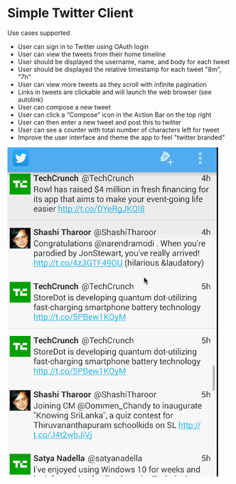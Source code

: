 Simple Twitter Client
=======================

Use cases supported
- User can sign in to Twitter using OAuth login
- User can view the tweets from their home timeline
- User should be displayed the username, name, and body for each tweet
- User should be displayed the relative timestamp for each tweet "8m", "7h"
- User can view more tweets as they scroll with infinite pagination
- Links in tweets are clickable and will launch the web browser (see autolink)
- User can compose a new tweet
- User can click a “Compose” icon in the Action Bar on the top right
- User can then enter a new tweet and post this to twitter
- User can see a counter with total number of characters left for tweet
- Improve the user interface and theme the app to feel "twitter branded"


![Video Walkthrough](demo.gif)

